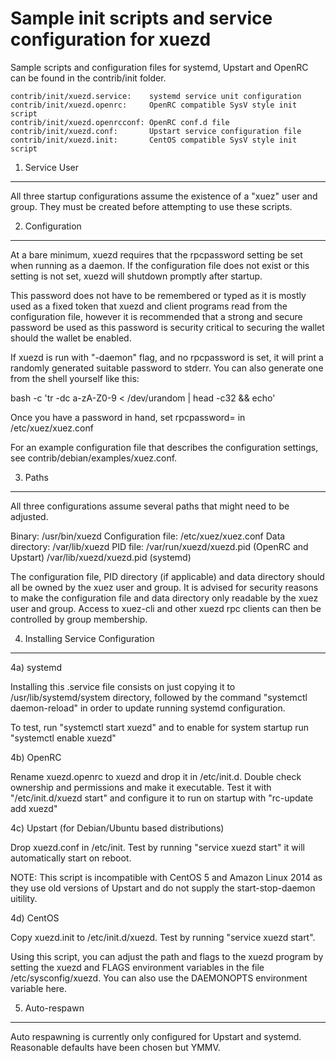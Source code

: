 Sample init scripts and service configuration for xuezd
==========================================================

Sample scripts and configuration files for systemd, Upstart and OpenRC
can be found in the contrib/init folder.

    contrib/init/xuezd.service:    systemd service unit configuration
    contrib/init/xuezd.openrc:     OpenRC compatible SysV style init script
    contrib/init/xuezd.openrcconf: OpenRC conf.d file
    contrib/init/xuezd.conf:       Upstart service configuration file
    contrib/init/xuezd.init:       CentOS compatible SysV style init script

1. Service User
---------------------------------

All three startup configurations assume the existence of a "xuez" user
and group.  They must be created before attempting to use these scripts.

2. Configuration
---------------------------------

At a bare minimum, xuezd requires that the rpcpassword setting be set
when running as a daemon.  If the configuration file does not exist or this
setting is not set, xuezd will shutdown promptly after startup.

This password does not have to be remembered or typed as it is mostly used
as a fixed token that xuezd and client programs read from the configuration
file, however it is recommended that a strong and secure password be used
as this password is security critical to securing the wallet should the
wallet be enabled.

If xuezd is run with "-daemon" flag, and no rpcpassword is set, it will
print a randomly generated suitable password to stderr.  You can also
generate one from the shell yourself like this:

bash -c 'tr -dc a-zA-Z0-9 < /dev/urandom | head -c32 && echo'

Once you have a password in hand, set rpcpassword= in /etc/xuez/xuez.conf

For an example configuration file that describes the configuration settings,
see contrib/debian/examples/xuez.conf.

3. Paths
---------------------------------

All three configurations assume several paths that might need to be adjusted.

Binary:              /usr/bin/xuezd
Configuration file:  /etc/xuez/xuez.conf
Data directory:      /var/lib/xuezd
PID file:            /var/run/xuezd/xuezd.pid (OpenRC and Upstart)
                     /var/lib/xuezd/xuezd.pid (systemd)

The configuration file, PID directory (if applicable) and data directory
should all be owned by the xuez user and group.  It is advised for security
reasons to make the configuration file and data directory only readable by the
xuez user and group.  Access to xuez-cli and other xuezd rpc clients
can then be controlled by group membership.

4. Installing Service Configuration
-----------------------------------

4a) systemd

Installing this .service file consists on just copying it to
/usr/lib/systemd/system directory, followed by the command
"systemctl daemon-reload" in order to update running systemd configuration.

To test, run "systemctl start xuezd" and to enable for system startup run
"systemctl enable xuezd"

4b) OpenRC

Rename xuezd.openrc to xuezd and drop it in /etc/init.d.  Double
check ownership and permissions and make it executable.  Test it with
"/etc/init.d/xuezd start" and configure it to run on startup with
"rc-update add xuezd"

4c) Upstart (for Debian/Ubuntu based distributions)

Drop xuezd.conf in /etc/init.  Test by running "service xuezd start"
it will automatically start on reboot.

NOTE: This script is incompatible with CentOS 5 and Amazon Linux 2014 as they
use old versions of Upstart and do not supply the start-stop-daemon uitility.

4d) CentOS

Copy xuezd.init to /etc/init.d/xuezd. Test by running "service xuezd start".

Using this script, you can adjust the path and flags to the xuezd program by
setting the xuezd and FLAGS environment variables in the file
/etc/sysconfig/xuezd. You can also use the DAEMONOPTS environment variable here.

5. Auto-respawn
-----------------------------------

Auto respawning is currently only configured for Upstart and systemd.
Reasonable defaults have been chosen but YMMV.
